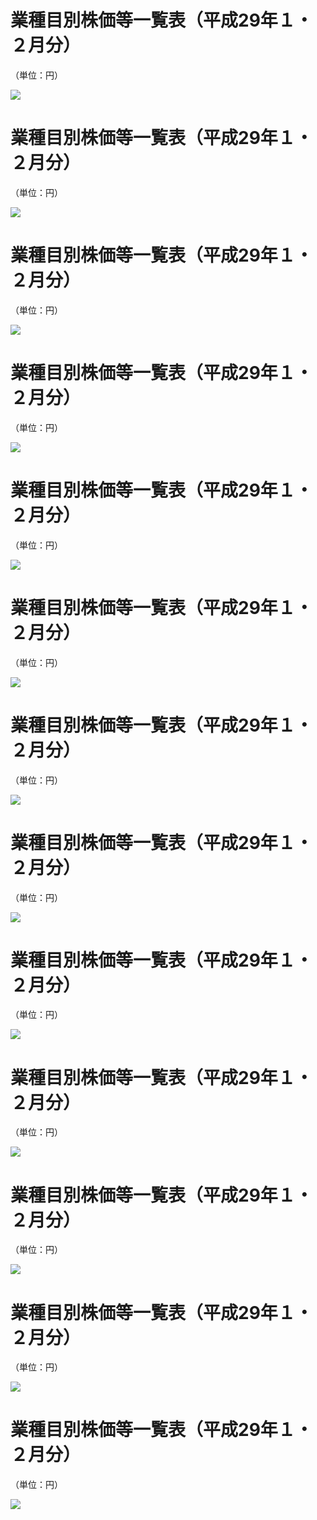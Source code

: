 # 業種目別株価等一覧表（平成29年１・２月分）

（単位：円）

![](https://www.nta.go.jp/tmp/00c49d96-244b-4f08-82b0-eb4f22c287e7/images/a166d4b5b91dbc0a445a8dde9af7d01d1f45b8e427482b66d5736be98a3a2817.jpg)

# 業種目別株価等一覧表（平成29年１・２月分）

（単位：円）

![](https://www.nta.go.jp/tmp/00c49d96-244b-4f08-82b0-eb4f22c287e7/images/17b01e53198c9211dae1fcd7eb31cfd739d2cb43e981c1858c3913aeb86df5fa.jpg)

# 業種目別株価等一覧表（平成29年１・２月分）

（単位：円）

![](https://www.nta.go.jp/tmp/00c49d96-244b-4f08-82b0-eb4f22c287e7/images/f03cc08236ede0c78846a5d4abafb0a1eacb747c5500631abac53837e5bc84fd.jpg)

# 業種目別株価等一覧表（平成29年１・２月分）

（単位：円）

![](https://www.nta.go.jp/tmp/00c49d96-244b-4f08-82b0-eb4f22c287e7/images/b0bf92cf677ac58806994745d9f9cec01cf4579dfe98e37213cf6e1d40c2f91b.jpg)

# 業種目別株価等一覧表（平成29年１・２月分）

（単位：円）

![](https://www.nta.go.jp/tmp/00c49d96-244b-4f08-82b0-eb4f22c287e7/images/96351f04add7ccc09dac5aca3d59f8c1464ac6dfb4839469987b44cae4f8b291.jpg)

# 業種目別株価等一覧表（平成29年１・２月分）

（単位：円）

![](https://www.nta.go.jp/tmp/00c49d96-244b-4f08-82b0-eb4f22c287e7/images/fe98c63675c3e98a60c5ef2785b3d6114fd52d6011e07522a3200b70978e8a34.jpg)

# 業種目別株価等一覧表（平成29年１・２月分）

（単位：円）

![](https://www.nta.go.jp/tmp/00c49d96-244b-4f08-82b0-eb4f22c287e7/images/d41e367371bfb9061394318fd73d462c7140f90981d04e458e1dd4f3cd0c4151.jpg)

# 業種目別株価等一覧表（平成29年１・２月分）

（単位：円）

![](https://www.nta.go.jp/tmp/00c49d96-244b-4f08-82b0-eb4f22c287e7/images/5440813442b226aec3bbfee6277be4f2db4422291838e282a6b84fdcde313e00.jpg)

# 業種目別株価等一覧表（平成29年１・２月分）

（単位：円）

![](https://www.nta.go.jp/tmp/00c49d96-244b-4f08-82b0-eb4f22c287e7/images/43b067f3c134c435efc1e62ffb1cf432f1ae69ef10428dfd0c90fcbd2c11acd4.jpg)

# 業種目別株価等一覧表（平成29年１・２月分）

（単位：円）

![](https://www.nta.go.jp/tmp/00c49d96-244b-4f08-82b0-eb4f22c287e7/images/d96faa8a31f738ebc7fad6ff0c15c607f0d65402f3cc480c17737a3952f5ba24.jpg)

# 業種目別株価等一覧表（平成29年１・２月分）

（単位：円）

![](https://www.nta.go.jp/tmp/00c49d96-244b-4f08-82b0-eb4f22c287e7/images/47ac757bc5c24fb2d27f5eb74cb94b2a7bb766fdc0020e44d52270f002b31a63.jpg)

# 業種目別株価等一覧表（平成29年１・２月分）

（単位：円）

![](https://www.nta.go.jp/tmp/00c49d96-244b-4f08-82b0-eb4f22c287e7/images/1b94b446839c1c1a564c58017638c15993b0b23478a90e403d076eaf7d818927.jpg)

# 業種目別株価等一覧表（平成29年１・２月分）

（単位：円）

![](https://www.nta.go.jp/tmp/00c49d96-244b-4f08-82b0-eb4f22c287e7/images/c999ec381958d9aab68fdf264d40c955cb7bcb071fe666b27c124fdc48b57b58.jpg)